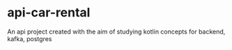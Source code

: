 # api-car-rental
An api project created with the aim of studying kotlin concepts for backend, kafka, postgres
